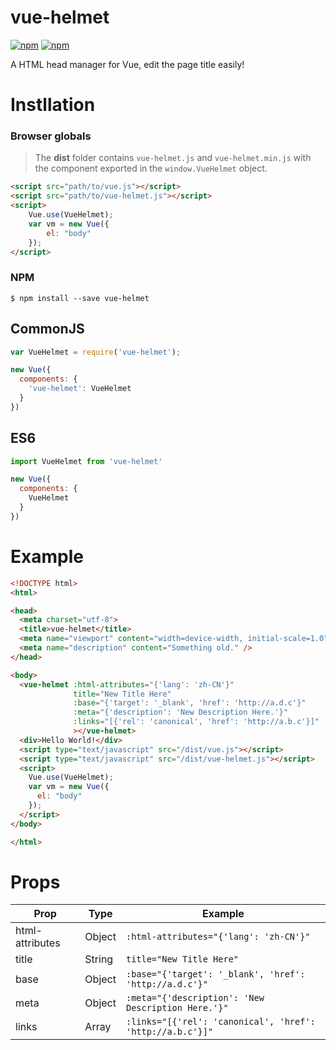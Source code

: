 # vue-helmet

[![npm](https://img.shields.io/npm/v/vue-helmet.svg?style=flat&maxAge=2592000)](https://www.npmjs.com/package/vue-helmet)
[![npm](https://img.shields.io/npm/l/vue-helmet.svg?style=flat&maxAge=2592000)]()

A HTML head manager for Vue, edit the page title easily!

# Instllation

### Browser globals

> The **dist** folder contains `vue-helmet.js` and `vue-helmet.min.js` with the component exported in the `window.VueHelmet` object. 

```html
<script src="path/to/vue.js"></script>
<script src="path/to/vue-helmet.js"></script>
<script>
    Vue.use(VueHelmet);
    var vm = new Vue({
        el: "body"
    });
</script>
```

### NPM

```shell
$ npm install --save vue-helmet
```

## CommonJS

```js
var VueHelmet = require('vue-helmet');

new Vue({
  components: {
    'vue-helmet': VueHelmet
  }
})
```

## ES6

```js
import VueHelmet from 'vue-helmet'

new Vue({
  components: {
    VueHelmet
  }
})
```

# Example

```html
<!DOCTYPE html>
<html>

<head>
  <meta charset="utf-8">
  <title>vue-helmet</title>
  <meta name="viewport" content="width=device-width, initial-scale=1.0" />
  <meta name="description" content="Something old." />
</head>

<body>
  <vue-helmet :html-attributes="{'lang': 'zh-CN'}"
              title="New Title Here"
              :base="{'target': '_blank', 'href': 'http://a.d.c'}"
              :meta="{'description': 'New Description Here.'}"
              :links="[{'rel': 'canonical', 'href': 'http://a.b.c'}]"
              ></vue-helmet>
  <div>Hello World!</div>
  <script type="text/javascript" src="/dist/vue.js"></script>
  <script type="text/javascript" src="/dist/vue-helmet.js"></script>
  <script>
    Vue.use(VueHelmet);
    var vm = new Vue({
      el: "body"
    });
  </script>
</body>

</html>
```

# Props

| Prop | Type | Example |
| ---- | ---- | ------- |
| html-attributes | Object | `:html-attributes="{'lang': 'zh-CN'}"` |
| title | String | `title="New Title Here"` |
| base | Object | `:base="{'target': '_blank', 'href': 'http://a.d.c'}"` |
| meta | Object | `:meta="{'description': 'New Description Here.'}"` |
| links | Array | `:links="[{'rel': 'canonical', 'href': 'http://a.b.c'}]"` |
